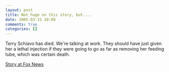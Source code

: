 ```yaml
---
layout: post
title: Not huge on this story, but....
date: 2005-03-31 10:09
comments: true
categories: []
---
```

Terry Schiavo has died. We're talking at work. They should have just given her a lethal injection if they were going to go as far as removing her feeding tube, which was certain death.

<a href="http://www.foxnews.com/story/0,2933,152015,00.html">Story at Fox News</a>
